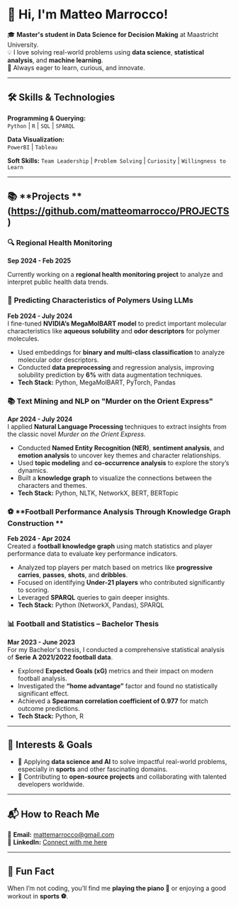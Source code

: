 # 👋 Hi, I'm **Matteo Marrocco**!  

🎓 **Master's student in Data Science for Decision Making** at Maastricht University.  
💡 I love solving real-world problems using **data science**, **statistical analysis**, and **machine learning**.  
🚀 Always eager to learn, curious, and innovate.  

---

## 🛠️ **Skills & Technologies**  

**Programming & Querying:**  
`Python` | `R` | `SQL` | `SPARQL`  

**Data Visualization:**  
`PowerBI` | `Tableau`  

**Soft Skills:**
`Team Leadership` | `Problem Solving` | `Curiosity` | `Willingness to Learn` 

---

## 📚 **Projects **  (https://github.com/matteomarrocco/PROJECTS)  

### 🔍 **Regional Health Monitoring**
**Sep 2024 - Feb 2025**

Currently working on a **regional health monitoring project** to analyze and interpret public health data trends.  

### 🔬 **Predicting Characteristics of Polymers Using LLMs**  
**Feb 2024 - July 2024**  
I fine-tuned **NVIDIA’s MegaMolBART model** to predict important molecular characteristics like **aqueous solubility** and **odor descriptors** for polymer molecules.  
- Used embeddings for **binary and multi-class classification** to analyze molecular odor descriptors.  
- Conducted **data preprocessing** and regression analysis, improving solubility prediction by **6%** with data augmentation techniques.  
- **Tech Stack:** Python, MegaMolBART, PyTorch, Pandas

### 📚 **Text Mining and NLP on "Murder on the Orient Express"**  
**Apr 2024 - July 2024**  
I applied **Natural Language Processing** techniques to extract insights from the classic novel *Murder on the Orient Express*.  
- Conducted **Named Entity Recognition (NER)**, **sentiment analysis**, and **emotion analysis** to uncover key themes and character relationships.  
- Used **topic modeling** and **co-occurrence analysis** to explore the story’s dynamics.  
- Built a **knowledge graph** to visualize the connections between the characters and themes.  
- **Tech Stack:** Python, NLTK, NetworkX, BERT, BERTopic

### ⚽ **Football Performance Analysis Through Knowledge Graph Construction **
**Feb 2024 - Apr 2024**  
Created a **football knowledge graph** using match statistics and player performance data to evaluate key performance indicators.  
- Analyzed top players per match based on metrics like **progressive carries**, **passes**, **shots**, and **dribbles**.  
- Focused on identifying **Under-21 players** who contributed significantly to scoring.  
- Leveraged **SPARQL** queries to gain deeper insights.  
- **Tech Stack:** Python (NetworkX, Pandas), SPARQL

### 📊 **Football and Statistics – Bachelor Thesis**  
**Mar 2023 - June 2023**  
For my Bachelor's thesis, I conducted a comprehensive statistical analysis of **Serie A 2021/2022 football data**.  
- Explored **Expected Goals (xG)** metrics and their impact on modern football analysis.  
- Investigated the **“home advantage”** factor and found no statistically significant effect.  
- Achieved a **Spearman correlation coefficient of 0.977** for match outcome predictions.  
- **Tech Stack:** Python, R


---

## 🌱 **Interests & Goals**  
- 🔗 Applying **data science and AI** to solve impactful real-world problems, especially in **sports** and other fascinating domains.  
- 🤝 Contributing to **open-source projects** and collaborating with talented developers worldwide.  

---

## 📬 **How to Reach Me**  
📧 **Email:** [mattemarrocco@gmail.com](mailto:mattemarrocco@gmail.com)  
💼 **LinkedIn:** [Connect with me here](https://www.linkedin.com/in/matteomarrocco)  

---

## 🎵 **Fun Fact**  
When I’m not coding, you’ll find me **playing the piano 🎹** or enjoying a good workout in **sports ⚽**.  
